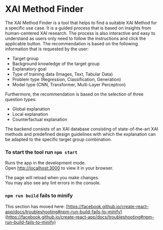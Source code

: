 # XAI Method Finder

The XAI Method Finder is a tool that helps to find a suitable XAI Method for a specific use case. It is a guided process that is based on insights from human-centered XAI research. The process is also interactive and easy to understand as users only need to follow the instructions and click the applicable button. The recommendation is based on the following information that is requested by the user:

- Target group
- Background knowledge of the target group
- Explanatory goal
- Type of training data (Images, Text, Tabular Data)
- Problem type (Regression, Classification, Generation)
- Model type (CNN, Transformer, Multi-Layer Perceptron)

Furthermore, the recommendation is based on the selection of three question types:

- Global explanation
- Local explanation
- Counterfactual explanation

The backend consists of an XAI database consisting of state-of-the-art XAI methods and predefined design guidelines with which the explanation can be adapted to the specific target group combination.

### To start the tool run `npm start`

Runs the app in the development mode.\
Open [http://localhost:3000](http://localhost:3000) to view it in your browser.

The page will reload when you make changes.\
You may also see any lint errors in the console.



### `npm run build` fails to minify

This section has moved here: [https://facebook.github.io/create-react-app/docs/troubleshooting#npm-run-build-fails-to-minify](https://facebook.github.io/create-react-app/docs/troubleshooting#npm-run-build-fails-to-minify)
